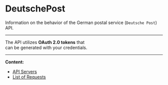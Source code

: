 # DeutschePost

Information on the behavior of the German postal service (`Deutsche Post`) API.

---

The API utilizes **OAuth 2.0 tokens** that<br> can be generated with your credentials.

---

**Content:**
+ [API Servers](General/Servers.md)
+ [List of Requests](Requests/Overview.html)
